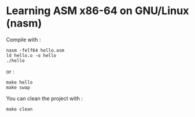 # Learning ASM x86-64 on GNU/Linux (nasm)

<p>Compile with :</p>

```shell
nasm -felf64 hello.asm
ld hello.o -o hello
./hello
```
<p>or :</p>

```shell
make hello
make swap
```
<p>You can clean the project with :</p>

```shell
make clean
```
